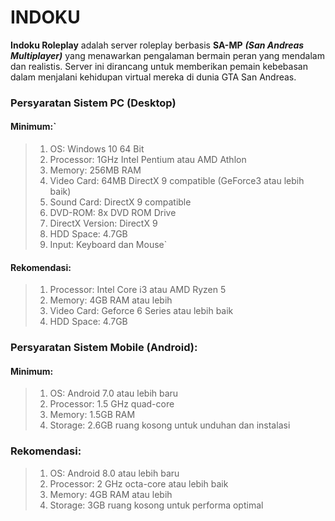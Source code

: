 # INDOKU

**Indoku Roleplay** adalah server roleplay berbasis **SA-MP** ***(San Andreas Multiplayer)*** yang menawarkan pengalaman bermain peran yang mendalam dan realistis. Server ini dirancang untuk memberikan pemain kebebasan dalam menjalani kehidupan virtual mereka di dunia GTA San Andreas.

### Persyaratan Sistem PC (Desktop)
#### Minimum:`
> 1. OS: Windows 10 64 Bit
> 2. Processor: 1GHz Intel Pentium atau AMD Athlon
> 3. Memory: 256MB RAM
> 4. Video Card: 64MB DirectX 9 compatible (GeForce3 atau lebih baik)
> 5. Sound Card: DirectX 9 compatible
> 6. DVD-ROM: 8x DVD ROM Drive
> 7. DirectX Version: DirectX 9
> 8. HDD Space: 4.7GB
> 9. Input: Keyboard dan Mouse`

#### Rekomendasi:
> 1. Processor: Intel Core i3 atau AMD Ryzen 5
> 2. Memory: 4GB RAM atau lebih
> 3. Video Card: Geforce 6 Series atau lebih baik
> 4. HDD Space: 4.7GB

### Persyaratan Sistem Mobile (Android):
#### Minimum:
> 1. OS: Android 7.0 atau lebih baru
> 2. Processor: 1.5 GHz quad-core
> 3. Memory: 1.5GB RAM
> 4. Storage: 2.6GB ruang kosong untuk unduhan dan instalasi

### Rekomendasi:
> 1. OS: Android 8.0 atau lebih baru
> 2. Processor: 2 GHz octa-core atau lebih baik
> 3. Memory: 4GB RAM atau lebih
> 4. Storage: 3GB ruang kosong untuk performa optimal
